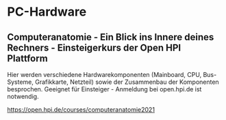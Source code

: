# PC-Hardware

## Computeranatomie - Ein Blick ins Innere deines Rechners - Einsteigerkurs der Open HPI Plattform

Hier werden verschiedene Hardwarekomponenten (Mainboard, CPU, Bus-Systeme, Grafikkarte, Netzteil) sowie der Zusammenbau der Komponenten besprochen. Geeignet für Einsteiger - Anmeldung bei open.hpi.de ist notwendig.

https://open.hpi.de/courses/computeranatomie2021
